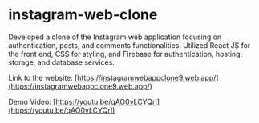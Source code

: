 # instagram-web-clone
Developed a clone of the Instagram web application focusing on authentication, posts, and comments functionalities. Utilized React JS for the front end, CSS for styling, and Firebase for authentication, hosting, storage, and database services.


Link to the website: [https://instagramwebappclone9.web.app/](https://instagramwebappclone9.web.app/)

Demo Video: [https://youtu.be/qAO0vLCYQrI](https://youtu.be/qAO0vLCYQrI)
